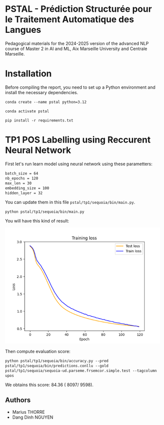 # PSTAL - Prédiction Structurée pour le Traitement Automatique des Langues

Pedagogical materials for the 2024-2025 version of the advanced NLP course
of Master 2 in AI and ML, Aix Marseille University and Centrale Marseille.

# Installation

Before compiling the report, you need to set up a Python environment and install the necessary dependencies.
```shell
conda create --name pstal python=3.12
```

```shell
conda activate pstal
```

```shell
pip install -r requirements.txt
```

# TP1 POS Labelling using Reccurent Neural Network
First let's run learn model using neural network using these parametters:

    batch_size = 64
    nb_epochs = 120
    max_len = 30
    embedding_size = 100
    hidden_layer = 32
You can update them in this file ``pstal/tp1/sequoia/bin/main.py``.

```shell
python pstal/tp1/sequoia/bin/main.py
```

You will have this kind of result:

<img src="img/Figure_1.png">

Then compute evaluation score:
```shell
python pstal/tp1/sequoia/bin/accuracy.py --pred pstal/tp1/sequoia/bin/predictions.conllu --gold pstal/tp1/sequoia/sequoia-ud.parseme.frsemcor.simple.test --tagcolumn upos
```
We obtains this score: 84.36 ( 8097/ 9598).


## Authors
- Marius THORRE
- Dang Dinh NGUYEN


